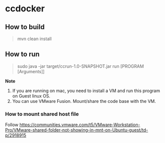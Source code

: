 # ccdocker

## How to build

> mvn clean install

## How to run

> sudo java -jar target/ccrun-1.0-SNAPSHOT.jar run [PROGRAM [Arguments]]

**Note**
1. If you are running on mac, you need to install a VM and run this program on Guest linux OS. 
2. You can use VMware Fusion. Mount/share the code base with the VM.

### How to mount shared host file

Follow https://communities.vmware.com/t5/VMware-Workstation-Pro/VMware-shared-folder-not-showing-in-mnt-on-Ubuntu-guest/td-p/2918915
